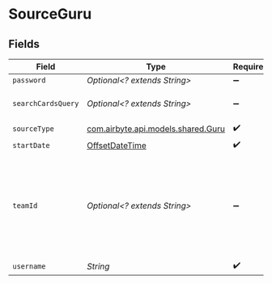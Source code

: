 # SourceGuru


## Fields

| Field                                                                                     | Type                                                                                      | Required                                                                                  | Description                                                                               |
| ----------------------------------------------------------------------------------------- | ----------------------------------------------------------------------------------------- | ----------------------------------------------------------------------------------------- | ----------------------------------------------------------------------------------------- |
| `password`                                                                                | *Optional<? extends String>*                                                              | :heavy_minus_sign:                                                                        | N/A                                                                                       |
| `searchCardsQuery`                                                                        | *Optional<? extends String>*                                                              | :heavy_minus_sign:                                                                        | Query for searching cards                                                                 |
| `sourceType`                                                                              | [com.airbyte.api.models.shared.Guru](../../models/shared/Guru.md)                         | :heavy_check_mark:                                                                        | N/A                                                                                       |
| `startDate`                                                                               | [OffsetDateTime](https://docs.oracle.com/javase/8/docs/api/java/time/OffsetDateTime.html) | :heavy_check_mark:                                                                        | N/A                                                                                       |
| `teamId`                                                                                  | *Optional<? extends String>*                                                              | :heavy_minus_sign:                                                                        | Team ID received through response of /teams streams, make sure about access to the team   |
| `username`                                                                                | *String*                                                                                  | :heavy_check_mark:                                                                        | N/A                                                                                       |